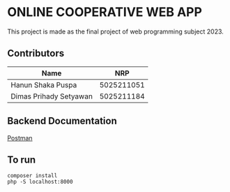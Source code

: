 # ONLINE COOPERATIVE WEB APP
This project is made as the final project of web programming subject 2023.

## Contributors
| Name                               | NRP        |
|------------------------------------|------------|
| Hanun Shaka Puspa                  | 5025211051 |
| Dimas Prihady Setyawan             | 5025211184 |

## Backend Documentation
[Postman](https://documenter.getpostman.com/view/13055513/2s9Ykj9i5B)

## To run
```
composer install
php -S localhost:8000
```
